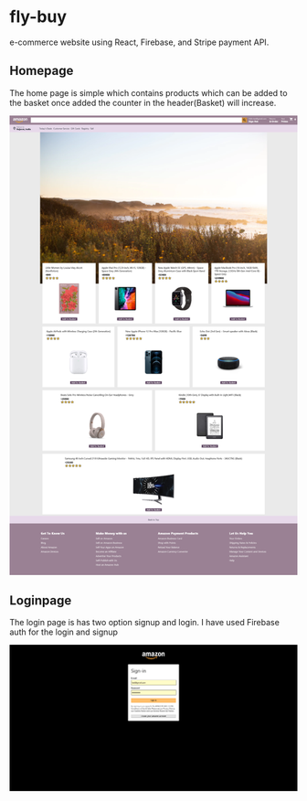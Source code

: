 # fly-buy
 e-commerce website using React, Firebase, and Stripe payment API. 

## Homepage
The home page is simple which contains products which can be added to the basket once added the counter in the header(Basket) will increase.

<span style="display:block;text-align:center">![](amazon-clone/images/home_page.png)</span>

## Loginpage
The login page is has two option signup and login. I have used Firebase auth for the login and signup

<span style="display:block;text-align:center">![](amazon-clone/images/login.png)</span>

